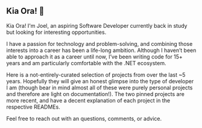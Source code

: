 ## Kia Ora! 👋

<!--
**Joel-Allan-NZ/Joel-Allan-NZ** is a ✨ _special_ ✨ repository because its `README.md` (this file) appears on your GitHub profile.

Here are some ideas to get you started:

- 🔭 I’m currently working on ...
- 🌱 I’m currently learning ...
- 👯 I’m looking to collaborate on ...
- 🤔 I’m looking for help with ...
- 💬 Ask me about ...
- 📫 How to reach me: ...
- 😄 Pronouns: ...
- ⚡ Fun fact: ...
-->
Kia Ora! I'm Joel, an aspiring Software Developer currently back in study but looking for interesting opportunities.

I have a passion for technology and problem-solving, and combining those
interests into a career has been a life-long ambition. Although I haven’t
been able to approach it as a career until now, I’ve been writing code for
15+ years and am particularly comfortable with the .NET ecosystem.

Here is a not-entirely-curated selection of projects from over the last ~5 years. Hopefully they will give an honest glimpse into the type of developer I am (though bear in mind almost all of these were purely personal projects and therefore are light on documentation!). The two pinned projects are more recent, and have a decent explanation of each project in the respective READMEs.

Feel free to reach out with an questions, comments, or advice.
